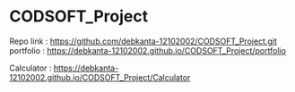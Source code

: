 # CODSOFT_Project
Repo link : https://github.com/debkanta-12102002/CODSOFT_Project.git
portfolio : https://debkanta-12102002.github.io/CODSOFT_Project/portfolio

Calculator : https://debkanta-12102002.github.io/CODSOFT_Project/Calculator
